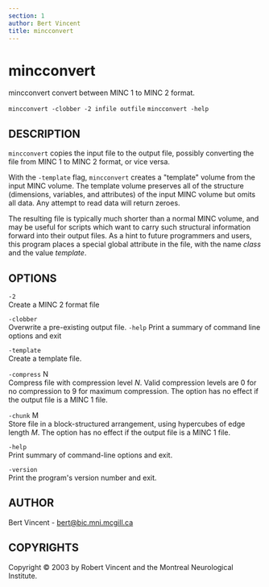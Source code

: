 ```yaml
---
section: 1
author: Bert Vincent
title: mincconvert
---
```

# mincconvert

mincconvert convert between MINC 1 to MINC 2 format.

`mincconvert -clobber -2 infile outfile`
`mincconvert -help`

## DESCRIPTION

`mincconvert` copies the input file to the output file, possibly converting the file from MINC 1 to MINC 2 format, or vice versa.

With the `-template` flag, `mincconvert` creates a "template" volume from the input MINC volume. The template volume preserves all of the structure (dimensions, variables, and attributes) of the input MINC volume but omits all data. Any attempt to read data will return zeroes.

The resulting file is typically much shorter than a normal MINC volume, and may be useful for scripts which want to carry such structural information forward into their output files. As a hint to future programmers and users, this program places a special global attribute in the file, with the name *class* and the value *template*.

## OPTIONS

`-2`  
Create a MINC 2 format file

`-clobber`  
Overwrite a pre-existing output file. `-help` Print a summary of command line options and exit

`-template`  
Create a template file.

`-compress` N  
Compress file with compression level *N*. Valid compression levels are 0 for no compression to 9 for maximum compression. The option has no effect if the output file is a MINC 1 file.

`-chunk` M  
Store file in a block-structured arrangement, using hypercubes of edge length *M*. The option has no effect if the output file is a MINC 1 file.

`-help`  
Print summary of command-line options and exit.

`-version`  
Print the program's version number and exit.

## AUTHOR

Bert Vincent - bert@bic.mni.mcgill.ca

## COPYRIGHTS

Copyright © 2003 by Robert Vincent and the Montreal Neurological Institute.

